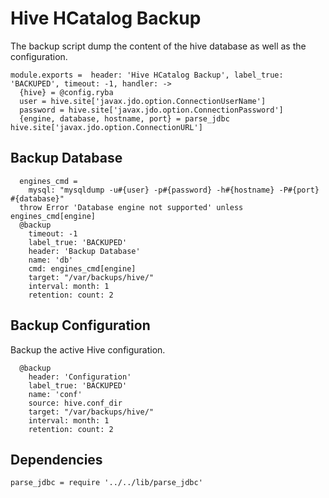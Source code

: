 
# Hive HCatalog Backup

The backup script dump the content of the hive database as well as the
configuration.

    module.exports =  header: 'Hive HCatalog Backup', label_true: 'BACKUPED', timeout: -1, handler: ->
      {hive} = @config.ryba
      user = hive.site['javax.jdo.option.ConnectionUserName']
      password = hive.site['javax.jdo.option.ConnectionPassword']
      {engine, database, hostname, port} = parse_jdbc hive.site['javax.jdo.option.ConnectionURL']

## Backup Database

      engines_cmd =
        mysql: "mysqldump -u#{user} -p#{password} -h#{hostname} -P#{port} #{database}"
      throw Error 'Database engine not supported' unless engines_cmd[engine]
      @backup
        timeout: -1
        label_true: 'BACKUPED'
        header: 'Backup Database'
        name: 'db'
        cmd: engines_cmd[engine]
        target: "/var/backups/hive/"
        interval: month: 1
        retention: count: 2

## Backup Configuration

Backup the active Hive configuration.

      @backup
        header: 'Configuration'
        label_true: 'BACKUPED'
        name: 'conf'
        source: hive.conf_dir
        target: "/var/backups/hive/"
        interval: month: 1
        retention: count: 2

## Dependencies

    parse_jdbc = require '../../lib/parse_jdbc'
